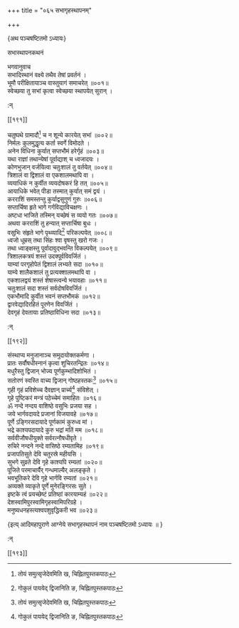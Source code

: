 +++
title = "०६५ सभागृहस्थापनम्"

+++

\{अथ पञ्चषष्टितमो ऽध्यायः\}

सभास्थापनकथनं  
    
भगवानुवाच  
सभादिस्थानं वक्ष्ये तथैव तेषां प्रवर्तनं   ।  
भूमौ परीक्षितायाञ्च वास्तुयागं समाचरेत् ॥००१॥  
स्वेच्छया तु सभां कृत्वा स्वेच्छया स्थापयेत् सुरान्   ।  
    
:न्  
    
[^१]: तोयं समुत्सृजेदेवमिति ख, चिह्नितपुस्तकपाठः  
    
[^२]: गोकुलं पाययेद् द्विजानिति ङ, चिह्नितपुस्तकपाठः  

[[१९१]]
    
चतुष्पथे ग्रामादौ[^१] च न शून्ये कारयेत् सभां   ॥००२॥  
निर्मलः कुलमुद्धृत्य कर्ता स्वर्गे विमोदते ।  
अनेन विधिना कुर्यात् सप्तभौमं हरेर्गृहं ॥००३॥  
यथा राज्ञां तथान्येषां पूर्वाद्याश् च ध्वजादयः   ।  
कोणभुजान् वर्जयित्वा चतुःशालं तु वर्तयेत् ॥००४॥  
त्रिशालं वा द्विशालं वा एकशालमथापि वा ।  
व्ययाधिकं न कुर्वीत व्ययदोषकरं हि तत् ॥००५॥  
आयाधिके भवेत् पीडा तस्मात् कुर्यात् समं द्वयं   ।  
करराशिं समस्तन्तु कुर्याद्वसुगुणं गुरुः ॥००६॥  
सप्तार्चिषा हृते भागे गर्गविद्याविचक्षणः ।  
अष्टधा भाजिते तस्मिन् यच्छेषं स व्ययो गतः ॥००७॥  
अथवा करराशिं तु हन्यात् सप्तार्चिषा बुधः ।  
वसुभिः संहृते भागे पृथ्व्यादि[^२] परिकल्पयेत् ॥००८॥  
ध्वजो धूम्रस् तथा सिंहः श्वा वृषस्तु खरो गजः   ।  
तथा ध्वाङ्क्षस्तु पूर्वादावुद्भवन्ति विकल्पयेत् ॥००९॥  
त्रिशालकत्रयं शस्तं उदक्पूर्वविवर्जितं ।  
याम्यां परगृहोपेतं द्विशालं लभ्यते सदा ॥०१०॥  
याम्ये शालैकशालं तु प्रत्यक्शालमथापि वा ।  
एकशालद्वयं शस्तं शेषास्त्वन्ये भयावहाः   ॥०११॥  
चतुःशालं सदा शस्तं सर्वदोषविवर्जितं ।  
एकभौमादि कुर्वीत भवनं सप्तभौमकं ॥०१२॥  
द्वारवेद्यादिरहितं पूरणेन विवर्जितं ।  
देवगृहं देवतायाः प्रतिष्ठाविधिना सदा ॥०१३॥  
    
:न्  
    
[^१]: पूश् चतुष्पथग्रामादाविति ख, चिह्नितपुस्तकपाठः  
    
[^२]: ध्वजादि इति ख, चिह्नितपुस्तकपाठः  

[[१९२]]
    
संस्थाप्य मनुजानाञ्च समुदायोक्तकर्मणा ।  
प्रातः सर्वौषधीस्नानं कृत्वा शुचिरतन्द्रितः   ॥०१४॥  
मधुरैस्तु द्विजान् भोज्य पूर्णकुम्भादिशोभितं ।  
सतोरणं स्वस्ति वाच्य द्विजान् गोष्ठहस्तकः[^१] ॥०१५॥  
गृही गृहं प्रविशेच्च दैवज्ञान् प्रार्च्य[^२] संविशेत्   ।  
गृहे पुष्टिकरं मन्त्रं पठेच्चेमं समाहितः   ॥०१६॥  
ॐ नन्दे नन्दय वाशिष्ठे वसुभिः प्रजया सह ।  
जये भार्गवदायदे प्रजानां विजयावहे ॥०१७॥  
पूर्णे ऽङ्गिरसदायादे पूर्णकामं कुरुध्व मां   ।  
भद्रे काश्यपदायादे कुरु भद्रां मतिं मम ॥०१८॥  
सर्ववीजौषधीयुक्ते सर्वरत्नौषधीवृते ।  
रुचिरे नन्दने नन्दे वासिष्ठे रम्यतामिह ॥०१९॥  
प्रजापतिसुते देवि चतुरस्रे महीयसि ।  
सुभगे सुव्रते देवि गृहे काश्यपि रम्यतां ॥०२०॥  
पूजिते परमाचार्यैर् गन्धमाल्यैर् अलङ्कृते ।  
भवभूतिकरे देवि गृहे भार्गवि रम्यतां ॥०२१॥  
अव्यक्ते व्याकृते पूर्णे मुनेरङ्गिरसः सुते ।  
इष्टके त्वं प्रयच्छेष्टं प्रतिष्ठां कारयाम्यहं   ॥०२२॥  
देशस्वामिपुरस्वामिगृहस्वामिपरिग्रहे ।  
मनुष्यधनहस्त्यश्वपशुवृद्धिकरी भव ॥०२३॥  
    
\{इत्य् आदिमहापुराणे आग्नेये सभागृहस्थापनं नाम पञ्चषष्टितमो ऽध्यायः ॥  }
    
:न्  
    
[^१]: गोपुच्छहस्तक इति घ, चिह्नितपुस्तकपाठः  
    
[^२]: देवाज्ञां प्राप्य इति ग, चिह्नितपुस्तकपाठः  

[[१९३]]
    